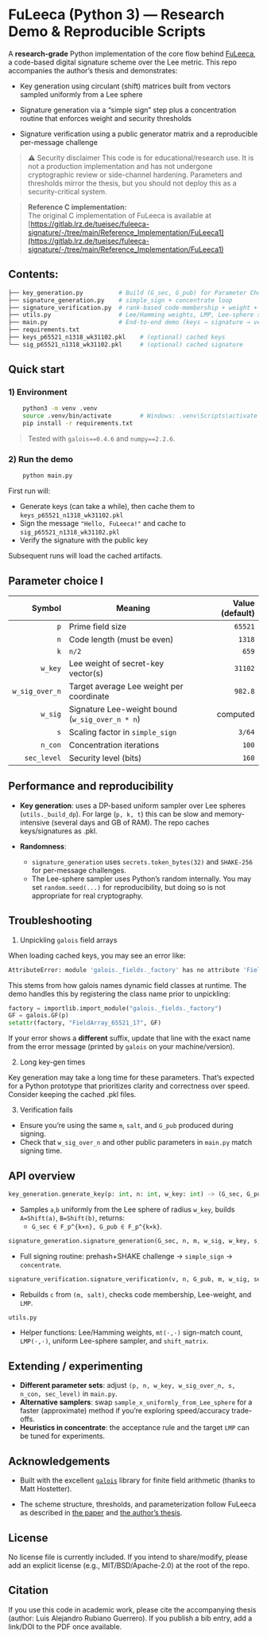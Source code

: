 # FuLeeca (Python 3) — Research Demo & Reproducible Scripts

A **research-grade** Python implementation of the core flow behind [FuLeeca](https://eprint.iacr.org/2023/377), a code-based digital signature scheme over the Lee metric. This repo accompanies the author’s thesis and demonstrates:

- Key generation using circulant (shift) matrices built from vectors sampled uniformly from a Lee sphere

- Signature generation via a “simple sign” step plus a concentration routine that enforces weight and security thresholds

- Signature verification using a public generator matrix and a reproducible per-message challenge

> ⚠️ Security disclaimer
This code is for educational/research use. It is not a production implementation and has not undergone cryptographic review or side-channel hardening. Parameters and thresholds mirror the thesis, but you should not deploy this as a security-critical system.

> **Reference C implementation:**  
> The original C implementation of FuLeeca is available at  
> [https://gitlab.lrz.de/tueisec/fuleeca-signature/-/tree/main/Reference_Implementation/FuLeeca1](https://gitlab.lrz.de/tueisec/fuleeca-signature/-/tree/main/Reference_Implementation/FuLeeca1)

## Contents:

```bash
├── key_generation.py          # Build (G_sec, G_pub) for Parameter Choice I
├── signature_generation.py    # simple_sign + concentrate loop
├── signature_verification.py  # rank-based code-membership + weight + LMP checks
├── utils.py                   # Lee/Hamming weights, LMP, Lee-sphere sampler, shift matrix
├── main.py                    # End-to-end demo (keys → signature → verification)
├── requirements.txt
├── keys_p65521_n1318_wk31102.pkl    # (optional) cached keys
└── sig_p65521_n1318_wk31102.pkl     # (optional) cached signature
```

## Quick start

### 1) Environment

```bash
    python3 -m venv .venv
    source .venv/bin/activate        # Windows: .venv\Scripts\activate
    pip install -r requirements.txt
```
> Tested with `galois==0.4.6` and `numpy==2.2.6`.

### 2) Run the demo

```bash
    python main.py
```

First run will:
- Generate keys (can take a while), then cache them to `keys_p65521_n1318_wk31102.pkl`
- Sign the message `"Hello, FuLeeca!"` and cache to `sig_p65521_n1318_wk31102.pkl`
- Verify the signature with the public key

Subsequent runs will load the cached artifacts.

## Parameter choice I

| Symbol | Meaning                                   | Value (default) |
|-------:|-------------------------------------------|-----------------:|
| `p`    | Prime field size                          | `65521`          |
| `n`    | Code length (must be even)                | `1318`           |
| `k`    | `n/2`                                     | `659`            |
| `w_key`| Lee weight of secret-key vector(s)        | `31102`          |
| `w_sig_over_n` | Target average Lee weight per coordinate | `982.8`    |
| `w_sig`| Signature Lee-weight bound (`w_sig_over_n * n`) | computed  |
| `s`    | Scaling factor in `simple_sign`           | `3/64`           |
| `n_con`| Concentration iterations                  | `100`            |
| `sec_level` | Security level (bits)                | `160`            |

## Performance and reproducibility

- **Key generation**: uses a DP-based uniform sampler over Lee spheres (`utils._build_dp`).
For large (`p, k, t`) this can be slow and memory-intensive (several days and GB of RAM). The repo caches keys/signatures as .pkl.

- **Randomness**: 
  - `signature_generation` uses `secrets.token_bytes(32)` and `SHAKE-256` for per-message challenges.
  - The Lee-sphere sampler uses Python’s random internally. You may set `random.seed(...)` for reproducibility, but doing so is not appropriate for real cryptography.

## Troubleshooting

1) Unpickling `galois` field arrays

When loading cached keys, you may see an error like:

```bash
AttributeError: module 'galois._fields._factory' has no attribute 'FieldArray_65521_17'
```

This stems from how galois names dynamic field classes at runtime. The demo handles this by registering the class name prior to unpickling:

```python
factory = importlib.import_module("galois._fields._factory")
GF = galois.GF(p)
setattr(factory, "FieldArray_65521_17", GF)
```

If your error shows a **different** suffix, update that line with the exact name from the error message (printed by `galois` on your machine/version).

2) Long key-gen times

Key generation may take a long time for these parameters. That’s expected for a Python prototype that prioritizes clarity and correctness over speed. Consider keeping the cached .pkl files.

3) Verification fails

- Ensure you’re using the same `m`, `salt`, and `G_pub` produced during signing.
- Check that `w_sig_over_n` and other public parameters in `main.py` match signing time.

## API overview

```python
key_generation.generate_key(p: int, n: int, w_key: int) -> (G_sec, G_pub)
```

- Samples `a`,`b` uniformly from the Lee sphere of radius `w_key`, builds `A=Shift(a)`, `B=Shift(b)`, returns:
    - `G_sec ∈ F_p^{k×n}, G_pub ∈ F_p^{k×k}`.

```python
signature_generation.signature_generation(G_sec, n, m, w_sig, w_key, s, n_con, sec_level, p) -> (v, salt)
```
- Full signing routine: prehash+SHAKE challenge → `simple_sign` → `concentrate`.

```python
signature_verification.signature_verification(v, n, G_pub, m, w_sig, sec_level, salt, p) -> bool
```

- Rebuilds `c` from `(m, salt)`, checks code membership, Lee-weight, and `LMP`.

```python
utils.py
```
- Helper functions: Lee/Hamming weights, `mt(·,·)` sign-match count, `LMP(·,·)`, uniform Lee-sphere sampler, and `shift_matrix`.

## Extending / experimenting

- **Different parameter sets**: adjust `(p, n, w_key, w_sig_over_n, s, n_con, sec_level)` in `main.py`.
- **Alternative samplers**: swap `sample_x_uniformly_from_Lee_sphere` for a faster (approximate) method if you’re exploring speed/accuracy trade-offs.
- **Heuristics in concentrate**: the acceptance rule and the target `LMP` can be tuned for experiments.


## Acknowledgements

- Built with the excellent [`galois`](https://mhostetter.github.io/galois/latest) library for finite field arithmetic (thanks to Matt Hostetter).

- The scheme structure, thresholds, and parameterization follow FuLeeca as described in [the paper](https://eprint.iacr.org/2023/377) and [the author’s thesis](https://google.com).


## License

No license file is currently included. If you intend to share/modify, please add an explicit license (e.g., MIT/BSD/Apache-2.0) at the root of the repo.

## Citation

If you use this code in academic work, please cite the accompanying thesis (author: Luis Alejandro Rubiano Guerrero). If you publish a bib entry, add a link/DOI to the PDF once available.